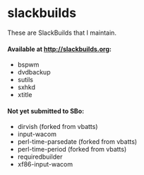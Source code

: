 slackbuilds
===========

These are SlackBuilds that I maintain.

#### Available at http://slackbuilds.org:

* bspwm
* dvdbackup
* sutils
* sxhkd
* xtitle

#### Not yet submitted to SBo:

* dirvish (forked from vbatts)
* input-wacom
* perl-time-parsedate (forked from vbatts)
* perl-time-period (forked from vbatts)
* requiredbuilder
* xf86-input-wacom
